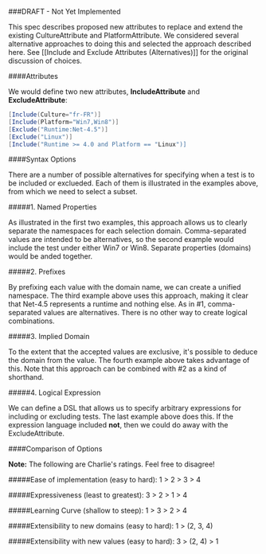 ###DRAFT - Not Yet Implemented

This spec describes proposed new attributes to replace and extend the existing CultureAttribute and PlatformAttribute. We considered several alternative approaches to doing this and selected the approach described here. See [[Include and Exclude Attributes (Alternatives)]] for the original discussion of choices.

####Attributes

We would define two new attributes, **IncludeAttribute** and **ExcludeAttribute**:

```C#
[Include(Culture="fr-FR")]
[Include(Platform="Win7,Win8")]
[Exclude("Runtime:Net-4.5")]
[Exclude("Linux")]
[Include("Runtime >= 4.0 and Platform == "Linux")]
```

####Syntax Options

There are a number of possible alternatives for specifying when a test is to be included or exclueded. Each of them is illustrated in the examples above, from which we need to select a subset.

#####1. Named Properties

As illustrated in the first two examples, this approach allows us to clearly separate the namespaces for each selection domain. Comma-separated values are intended to be alternatives, so the second example would include the test under either Win7 or Win8. Separate properties (domains) would be anded together.

#####2. Prefixes

By prefixing each value with the domain name, we can create a unified namespace. The third example above uses this approach, making it clear that Net-4.5 represents a runtime and nothing else. As in #1, comma-separated values are alternatives. There is no other way to create logical combinations.

#####3. Implied Domain

To the extent that the accepted values are exclusive, it's possible to deduce the domain from the value. The fourth example above takes advantage of this. Note that this approach can be combined with #2 as a kind of shorthand.

#####4. Logical Expression

We can define a DSL that allows us to specify arbitrary expressions for including or excluding tests. The last example above does this. If the expression language included **not**, then we could do away with the ExcludeAttribute.

####Comparison of Options

**Note:** The following are Charlie's ratings. Feel free to disagree!

#####Ease of implementation (easy to hard):
    1 > 2 > 3 > 4

#####Expressiveness (least to greatest):
    3 > 2 > 1 > 4

#####Learning Curve (shallow to steep):
    1 > 3 > 2 > 4

#####Extensibility to new domains (easy to hard):
    1 > (2, 3, 4)

#####Extensibility with new values (easy to hard):
    3 > (2, 4) > 1